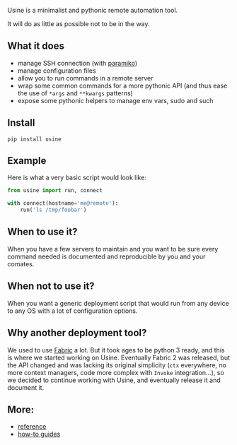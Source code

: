 Usine is a minimalist and pythonic remote automation tool.

It will do as little as possible not to be in the way.


## What it does

- manage SSH connection (with [paramiko](http://paramiko.org/))
- manage configuration files
- allow you to run commands in a remote server
- wrap some common commands for a more pythonic API (and thus ease the use of
  `*args` and `**kwargs` patterns)
- expose some pythonic helpers to manage env vars, sudo and such


## Install


    pip install usine


## Example

Here is what a very basic script would look like:

```python
from usine import run, connect

with connect(hostname='me@remote'):
    run('ls /tmp/foobar')
```

## When to use it?

When you have a few servers to maintain and you want to be sure every
command needed is documented and reproducible by you and your comates.


## When not to use it?

When you want a generic deployment script that would run from any device to
any OS with a lot of configuration options.

## Why another deployment tool?

We used to use [Fabric](http://fabfile.org/) a lot. But it took ages to
be python 3 ready, and this is where we started working on Usine. Eventually
Fabric 2 was released, but the API changed and was lacking its original simplicity
(`ctx` everywhere, no more context managers, code more complex with `Invoke`
integration…), so we decided to continue working with Usine, and eventually
release it and document it.


## More:

- [reference](reference.md)
- [how-to guides](how-to.md)

